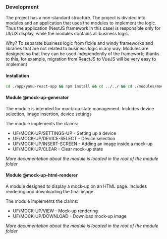 ### Development

The project has a non-standard structure. The project is divided into modules and an application that uses the modules to implement the logic. Thus the application (NextJS framework in this case) is responsible only for UI/UX display, while the modules contains all business logic.

Why? To separate business logic from fickle and windy frameworks and libraries that are not related to business logic in any way. Modules are designed so that they can be used independently of the framework; thanks to this, for example, migration from ReactJS to VueJS will be very easy to implement

#### Installation

```sh
cd ./app/yamu-react-app && npm install && cd ../../ && cd ./modules/mock-up-html-renderer && npm install && cd ../../
```

#### Module @mock-up-generator

The module is intended for mock-up state management. Includes device selection, image insertion, device settings

The module implements the claims:

- UF/MOCK-UP/SETTINGS-UP - Setting up a device
- UF/MOCK-UP/DEVICE-SELECT - Device selection
- UF/MOCK-UP/INSERT-SCREEN - Adding an image inside a mock-up
- UF/MOCK-UP/CLEAR - Clear mock-up state

_More documentation about the module is located in the root of the module folder_

#### Module @mock-up-html-renderer

A module designed to display a mock-up on an HTML page. Includes rendering and downloading the final image

The module implements the claims:

- UF/MOCK-UP/VIEW - Mock-up rendering
- UF/MOCK-UP/DOWNLOAD - Download mock-up image

_More documentation about the module is located in the root of the module folder_
